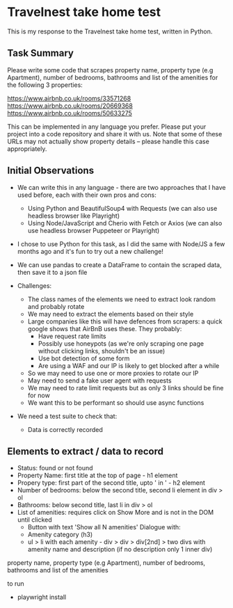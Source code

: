 # Travelnest take home test

This is my response to the Travelnest take home test, written in Python.

## Task Summary
Please write some code that scrapes property name, property type (e.g Apartment), number of bedrooms, bathrooms and list of the amenities for the following 3 properties:

https://www.airbnb.co.uk/rooms/33571268
https://www.airbnb.co.uk/rooms/20669368
https://www.airbnb.co.uk/rooms/50633275

This can be implemented in any language you prefer. Please put your project into a code repository and share it with us. Note that some of these URLs may not actually show property details – please handle this case appropriately.

## Initial Observations
- We can write this in any language - there are two approaches that I have used before, each with their own pros and cons:
    - Using Python and BeautifulSoup4 with Requests (we can also use headless browser like Playright)
    - Using Node/JavaScript and Cherio with Fetch or Axios (we can also use headless browser Puppeteer or Playright)
- I chose to use Python for this task, as I did the same with Node/JS a few months ago and it's fun to try out a new challenge!
- We can use pandas to create a DataFrame to contain the scraped data, then save it to a json file

- Challenges:
    - The class names of the elements we need to extract look random and probably rotate
    - We may need to extract the elements based on their style
    - Large companies like this will have defences from scrapers: a quick google shows that AirBnB uses these. They probably:
        - Have request rate limits
        - Possibly use honeypots (as we're only scraping one page without clicking links, shouldn't be an issue)
        - Use bot detection of some form
        - Are using a WAF and our IP is likely to get blocked after a while
    - So we may need to use one or more proxies to rotate our IP
    - May need to send a fake user agent with requests
    - We may need to rate limit requests but as only 3 links should be fine for now
    - We want this to be performant so should use async functions

- We need a test suite to check that:
    - Data is correctly recorded


## Elements to extract / data to record
- Status: found or not found
- Property Name: first title at the top of page - h1 element
- Propery type: first part of the second title, upto ' in ' - h2 element
- Number of bedrooms: below the second title, second li element in div > ol
- Bathrooms: below second title, last li in div > ol
- List of amenities: requires click on Show More and is not in the DOM until clicked
    - Button with text 'Show all N amenities'
    Dialogue with:
    - Amenity category (h3)
    - ul > li with each amenity - div > div > div[2nd] > two divs with amenity name and description (if no description only 1 inner div)


property name, property type (e.g Apartment), number of bedrooms, bathrooms and list of the amenities

to run

- playwright install
